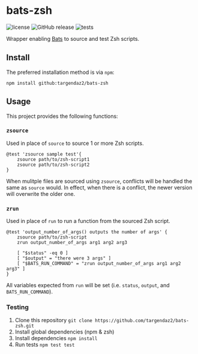 # bats-zsh

![license](https://img.shields.io/github/license/targendaz2/bats-zsh?label=License) ![GitHub release](https://img.shields.io/github/package-json/v/targendaz2/bats-zsh?label=Release) ![tests](https://github.com/targendaz2/bats-zsh/actions/workflows/tests.yml/badge.svg?branch=main)

Wrapper enabling [Bats](https://github.com/bats-core/bats-core) to source and test Zsh scripts.

## Install
The preferred installation method is via `npm`:
```
npm install github:targendaz2/bats-zsh
```

## Usage
This project provides the following functions:
### `zsource`
Used in place of `source` to source 1 or more Zsh scripts.
```
@test 'zsource sample test'{
    zsource path/to/zsh-script1
    zsource path/to/zsh-script2
}
```
When mulitple files are sourced using `zsource`, conflicts will be handled the same as `source` would. In effect, when there is a conflict, the newer version will overwrite the older one.
### `zrun`
Used in place of `run` to run a function from the sourced Zsh script.
```
@test 'output_number_of_args() outputs the number of args' {
    zsource path/to/zsh-script
    zrun output_number_of_args arg1 arg2 arg3

    [ "$status" -eq 0 ]
    [ "$output" = "there were 3 args" ]
    [ "$BATS_RUN_COMMAND" = "zrun output_number_of_args arg1 arg2 arg3" ]
}
```
All variables expected from `run` will be set (i.e. `status`, `output`, and `BATS_RUN_COMMAND`).

### Testing
1. Clone this repository
`git clone https://github.com/targendaz2/bats-zsh.git`
2. Install global dependencies (npm & zsh)
3. Install dependencies
`npm install`
4. Run tests
`npm test test`
